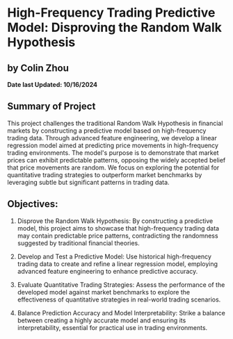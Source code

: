 # **High-Frequency Trading Predictive Model: Disproving the Random Walk Hypothesis**
## by Colin Zhou
**Date last Updated: 10/16/2024**

## Summary of Project
This project challenges the traditional Random Walk Hypothesis in financial markets by constructing a predictive model based on high-frequency trading data. Through advanced feature engineering, we develop a linear regression model aimed at predicting price movements in high-frequency trading environments. The model's purpose is to demonstrate that market prices can exhibit predictable patterns, opposing the widely accepted belief that price movements are random. We focus on exploring the potential for quantitative trading strategies to outperform market benchmarks by leveraging subtle but significant patterns in trading data.

## Objectives:
1. Disprove the Random Walk Hypothesis: By constructing a predictive model, this project aims to showcase that high-frequency trading data may contain predictable price patterns, contradicting the randomness suggested by traditional financial theories.

2. Develop and Test a Predictive Model: Use historical high-frequency trading data to create and refine a linear regression model, employing advanced feature engineering to enhance predictive accuracy.

3. Evaluate Quantitative Trading Strategies: Assess the performance of the developed model against market benchmarks to explore the effectiveness of quantitative strategies in real-world trading scenarios.

4. Balance Prediction Accuracy and Model Interpretability: Strike a balance between creating a highly accurate model and ensuring its interpretability, essential for practical use in trading environments.
